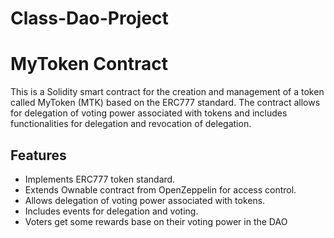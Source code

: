 # Class-Dao-Project

# MyToken Contract

This is a Solidity smart contract for the creation and management of a token called MyToken (MTK) based on the ERC777 standard. The contract allows for delegation of voting power associated with tokens and includes functionalities for delegation and revocation of delegation.

## Features
- Implements ERC777 token standard.
- Extends Ownable contract from OpenZeppelin for access control.
- Allows delegation of voting power associated with tokens.
- Includes events for delegation and voting.
- Voters get some rewards base on their voting power in the DAO
